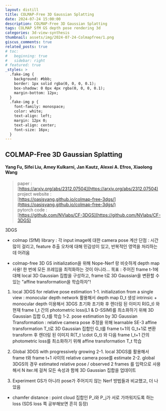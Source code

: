 ```yaml
---
layout: distill
title: COLMAP-Free 3D Gaussian Splatting
date: 2024-07-24 15:00:00
description: COLMAP-Free 3D Gaussian Splatting
tags: COLMAP SfM GS depth pose rendering 3d
categories: 3d-view-synthesis
thumbnail: assets/img/2024-07-24-Colmapfree/1.png
giscus_comments: true
related_posts: true
# toc:
#   beginning: true
#   sidebar: right
# featured: true
_styles: >
  .fake-img {
    background: #bbb;
    border: 1px solid rgba(0, 0, 0, 0.1);
    box-shadow: 0 0px 4px rgba(0, 0, 0, 0.1);
    margin-bottom: 12px;
  }
  .fake-img p {
    font-family: monospace;
    color: white;
    text-align: left;
    margin: 12px 0;
    text-align: center;
    font-size: 16px;
  }
---
```


## COLMAP-Free 3D Gaussian Splatting

#### Yang Fu, Sifei Liu, Amey Kulkarni, Jan Kautz, Alexei A. Efros, Xiaolong Wang

> paper :  
[https://arxiv.org/abs/2312.07504](https://arxiv.org/abs/2312.07504)  
project website :  
[https://oasisyang.github.io/colmap-free-3dgs/](https://oasisyang.github.io/colmap-free-3dgs/)  
pytorch code :  
[https://github.com/NVlabs/CF-3DGS](https://github.com/NVlabs/CF-3DGS)  

3DGS
- colmap (SfM) library : 각 input image에 대한 camera pose 계산
단점 : 시간 많이 걸리고, feature 추출 오차에 대해 민감성이 있고, 반복적인 영역을 처리하는 데 어려움

- colmap-free 3D GS
initialization을 위해 Nope-Nerf 랑 비슷하게 depth map 사용!
한 번에 모든 프레임을 최적화하는 것이 아니라...
목표 : 주어진 frame t-1에 대해 local 3D Gaussian 집합을 구성하고, frame t로 3D Gaussian을 변환할 수 있는 "affine transformation을 학습하자"!

1. local 3DGS for relative pose estimation
1-1. initialization from a single view : 
monocular depth network 활용해서 depth map D_t 생성
intrinsic + monocular depth 이용해서 3DGS 초기화
초기화 후 렌더링 된 이미지 R(G_t) 와 현재 frame I_t 간의 photometric loss(L1 & D-SSIM)를 최소화하기 위해 3D Gaussian 집합 G_t를 학습
1-2. pose estimation by 3D Gaussian Transformation :
relative camera pose 추정을 위해 learnable SE-3 affine transformation T_t로 3D Gaussian 집합인 G_t를 frame t+1의 G_t+1로 변환
transform 후 렌더링 된 이미지 R(T_t \cdot G_t) 와 다음 frame I_t+1 간의 photometric loss를 최소화하기 위해 affine transformation T_t 학습

2. Global 3DGS with progressively growing
2-1. local 3DGS를 활용해서 frame t와 frame t+1 사이의 relative camera pose를 estimate
2-2. global 3DGS의 경우 estimated relative pose / observed 2 frames 를 입력으로 사용해서 N iter.에 걸쳐 모든 속성과 함께 3D Gaussian 집합을 업데이트

3. Experiment
GS가 아니라 pose가 주어지지 않는 Nerf 방법들과 비교했고, 더 나았음

+ chamfer distance : point cloud 집합인 P_i와 P_j가 서로 가까워지도록 하는 loss (SDS loss 쪽 공부해보면 흔히 등장)